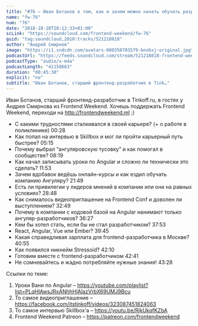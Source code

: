 ```yaml
---
title: "#76 – Иван Ботанов о том, как и зачем можно начать обучать разработчиков Angular'у"
name: "fw-76"
num: "76"
date: "2018-10-28T20:12:33+01:00"
scLink: "https://soundcloud.com/frontend-weekend/fw-76"
guid: "tag:soundcloud,2010:tracks/521218818"
author: "Андрей Смирнов"
image: "https://i1.sndcdn.com/avatars-000358703579-bnobxj-original.jpg"
podcastUrl: "https://feeds.soundcloud.com/stream/521218818-frontend-weekend-fw-76.m4a"
podcastType: "audio/x-m4a"
podcastLength: "41158663"
duration: "00:45:30"
explicit: "no"
subtitle: "Иван Ботанов, старший фронтенд-разработчик в Tink…"
---
```

Иван Ботанов, старший фронтенд-разработчик в Tinkoff.ru, в гостях у Андрея Смирнова из Frontend Weekend. Хочешь поддержать Frontend Weekend, переходи на http://frontendweekend.ml ;)

- С какими трудностями сталкивался в своей карьере? (+ о работе в поликлинике) 00:28
- Как попал на интервью в Skillbox и мог ли пройти карьерный путь быстрее? 05:15
- Почему выбрал “ангуляровскую тусовку” и как помогал в сообществе? 08:19
- Как начал записывать уроки по Angular и сложно ли технически это сделать? 11:53
- Зачем вдобавок ведёшь онлайн-курсы и как ездил обучать компанию Ангуляру? 21:49
- Есть ли привилегии у лидеров мнений в компании или они на равных условиях? 28:48
- Как снималось видеоприглашение на Frontend Conf и доволен ли выступлением? 32:49
- Почему в компании с кодовой базой на Angular нанимают только ангуляр-разработчиков? 36:27
- Кем бы хотел стать, если бы не стал разработчиком? 37:53
- React, Angular, Vue или Ember? 39:45
- Какая справедливая зарплата для frontend-разработчика в Москве? 40:55
- Как появился никнейм Stressoid? 42:10
- Готовим вместе с frontend-разработчиком 42:41
- Не сомневайтесь и жадно потребляйте нужные знания! 43:28

Ссылки по теме:
1) Уроки Вани по Angular – https://youtube.com/playlist?list=PLqHlAwsJRxANhhHlAlazVrbX69UMJ9Bcu
2) То самое видеоприглашение – https://facebook.com/itstinkoff/videos/323087451824063
3) То самое интервью Skillbox’а – https://youtu.be/RjkUkqfKZbA
4) Frontend Weekend Patreon – https://patreon.com/frontendweekend